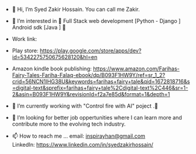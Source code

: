 - 👋 Hi, I’m Syed Zakir Hossain. You can call me Zakir.
- 👀 I’m interested in 💞️ Full Stack web development [Python - Django ]  Android sdk [Java ]   💞️                             
- Work link:                                  
- Play store: https://play.google.com/store/apps/dev?id=5342275750675628120&hl=en

-  Amazon kindle book publishing: https://www.amazon.com/Farihas-Fairy-Tales-Fariha-Falaq-ebook/dp/B093F1HW9Y/ref=sr_1_2?crid=56NCN1IHG38U&keywords=farihas+fairy+tale&qid=1672818716&s=digital-text&sprefix=farihas+fairy+tale%2Cdigital-text%2C446&sr=1-2&asin=B093F1HW9Y&revisionId=f2a7e85d&format=1&depth=1
 
- 🌱 I’m currently working with "Control fire with AI" poject .💞️
-  💞️ I’m looking for better job oppertunities where I can learn more and contribute more to the evolving tech industry.  
- 📫 How to reach me ...
         email: inspirayhan@gmail.com                                 
         LinkedIn: https://www.linkedin.com/in/syedzakirhossain/
<!---
SyedZakirHossain/SyedZakirHossain is a ✨ special ✨ repository .
--->
